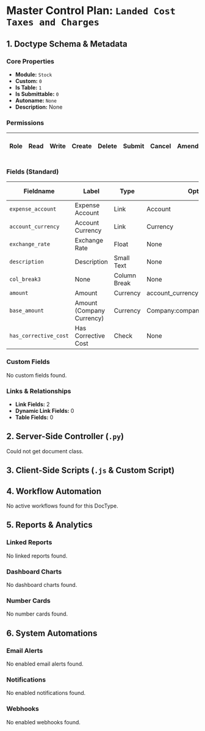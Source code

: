 # Master Control Plan: `Landed Cost Taxes and Charges`

## 1. Doctype Schema & Metadata

### Core Properties
- **Module:** `Stock`
- **Custom:** `0`
- **Is Table:** `1`
- **Is Submittable:** `0`
- **Autoname:** `None`
- **Description:** None

### Permissions
| Role | Read | Write | Create | Delete | Submit | Cancel | Amend | Report | Import | Export | Print | Email | Share | Set User Perms |
|---|---|---|---|---|---|---|---|---|---|---|---|---|---|---|


### Fields (Standard)
| Fieldname | Label | Type | Options | Required | Hidden | Read Only | Default | Description |
|---|---|---|---|---|---|---|---|---|
| `expense_account` | Expense Account | Link | Account |  |  |  | None | None |
| `account_currency` | Account Currency | Link | Currency |  |  | ✅ | None | None |
| `exchange_rate` | Exchange Rate | Float | None |  |  |  | None | None |
| `description` | Description | Small Text | None | ✅ |  |  | None | None |
| `col_break3` | None | Column Break | None |  |  |  | None | None |
| `amount` | Amount | Currency | account_currency | ✅ |  |  | None | None |
| `base_amount` | Amount (Company Currency) | Currency | Company:company:default_currency |  |  | ✅ | None | None |
| `has_corrective_cost` | Has Corrective Cost | Check | None |  |  | ✅ | 0 | None |


### Custom Fields
No custom fields found.


### Links & Relationships
- **Link Fields:** 2
- **Dynamic Link Fields:** 0
- **Table Fields:** 0

## 2. Server-Side Controller (`.py`)
Could not get document class.


## 3. Client-Side Scripts (`.js` & Custom Script)




## 4. Workflow Automation
No active workflows found for this DocType.


## 5. Reports & Analytics
### Linked Reports
No linked reports found.


### Dashboard Charts
No dashboard charts found.


### Number Cards
No number cards found.


## 6. System Automations
### Email Alerts
No enabled email alerts found.


### Notifications
No enabled notifications found.


### Webhooks
No enabled webhooks found.
